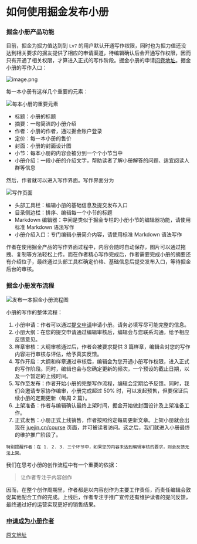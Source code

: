 # 如何使用掘金发布小册

### 掘金小册产品功能

目前，掘金为掘力值达到到 `Lv7` 的用户默认开通写作权限，同时也为掘力值还没达到相关要求的掘友提供了相应的申请渠道，待编辑确认后会开通写作权限，因而只有开通了相关权限，才算进入正式的写作阶段。掘金小册的申请[问卷地址](https://wenjuan.feishu.cn/m?t=sOxzuZJRgRzi-maf3 "https://wenjuan.feishu.cn/m?t=sOxzuZJRgRzi-maf3")。掘金小册的写作入口：

![image.png](https://p3-juejin.byteimg.com/tos-cn-i-k3u1fbpfcp/a6f33d19317748419ed282cd841bf9e3~tplv-k3u1fbpfcp-jj-mark:1512:0:0:0:q75.awebp)

每一本小册有这样几个重要的元素：

![每本小册的重要元素](https://p3-juejin.byteimg.com/tos-cn-i-k3u1fbpfcp/bcbd3ca1869d4d5eac36fefec88dcc42~tplv-k3u1fbpfcp-jj-mark:1512:0:0:0:q75.awebp)

* 标题：小册的标题
* 摘要：一句简洁的小册介绍
* 作者：小册的作者，通过掘金账户登录
* 定价：每一本小册的售价
* 封面：小册的封面设计图
* 小节：每本小册的内容会被分到一个个小节当中
* 小册介绍：一段小册的介绍文字，帮助读者了解小册解答的问题、适宜阅读人群等信息

然后，作者就可以进入写作界面。写作界面分为

![写作页面](https://p3-juejin.byteimg.com/tos-cn-i-k3u1fbpfcp/afca6a23b5ff4822a6569272b08e110d~tplv-k3u1fbpfcp-jj-mark:1512:0:0:0:q75.awebp)

* 头部工具栏：编辑小册的基础信息及提交发布入口
* 目录侧边栏：排序、编辑每一个小节的标题
* Markdown 编辑器：中间是类似于掘金专栏的小册小节的编辑器功能，请使用标准 Markdown 语法写作
* 小册介绍入口：专门编辑小册简介内容，请使用标准 Markdown 语法写作

作者在使用掘金产品的写作界面过程中，内容会随时自动保存，图片可以通过拖拽、复制等方法轻松上传。而在作者精心写作完成后，作者需要完成小册的摘要还有介绍位子，最终通过头部工具栏确定价格、基础信息后提交发布入口，等待掘金后台的审核。

### 掘金小册发布流程

![发布一本掘金小册流程图](https://p3-juejin.byteimg.com/tos-cn-i-k3u1fbpfcp/e603ddd833534913a5cb6ff5b35cc108~tplv-k3u1fbpfcp-jj-mark:1512:0:0:0:q75.awebp)

小册的写作的整体流程：

1. 小册申请：作者可以通过[提交申请](https://sourl.co/zDEMwJ "https://sourl.co/zDEMwJ")申请小册。请务必填写尽可能完整的信息。
2. 小册大纲：在您的提交申请通过编辑审核后，编辑会与您联系沟通，给予相应反馈意见。
3. 样章审核：大纲审核通过后，作者会被要求提供 3 篇样章，编辑会对您的写作内容进行审核与评估，给予真实反馈。
4. 写作开启：大纲和样章通过审核后，编辑会为您开通小册写作权限，进入正式的写作阶段。同时，编辑也会与您确定更新的频次，一个预设的截止日期，以及一个暂定的上线时间。
5. 写作至发布：作者开始小册的完整写作流程，编辑会定期给予反馈。同时，我们会邀请专家协作编审，小册完成超过 50% 时，可以发起预售，但要保证后续小册的定期更新（每周 2 篇）。
6. 上架准备：作者与编辑确认最终上架时间，掘金开始做封面设计及上架准备工作。
7. 正式发售：小册正式上线销售，作者按照约定每周更新文章。上架小册就会出现在 [juejin.cn/course](https://juejin.cn/course "https://juejin.cn/course") 页面，并可被读者访问。这之后，我们就进入小册最终的维护推广阶段了。

```!
特别提醒作者：在 1. 2. 3. 三个环节中，如果您的内容未达到编辑审核的要求，则会反馈无法上架。
```

我们在思考小册的创作流程中有一个重要的依据：

> 让作者专注于内容创作

因而，在整个创作周期里，作者都是以内容创作为主要工作责任，而责任编辑会敦促其他配合工作的完成。上线后，作者专注于推广宣传还有维护读者的提问反馈，最终通过好的运营实现更好的销售结果。

### [申请成为小册作者](https://sourl.co/zDEMwJ "https://sourl.co/zDEMwJ")

[原文地址](https://juejin.cn/book/6844723704639782920/section/6844723704753029133)